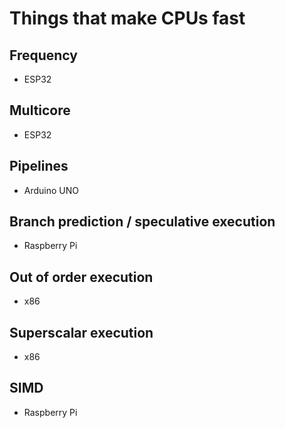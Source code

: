 # Things that make CPUs fast #
## Frequency ##
- ESP32
## Multicore ##
- ESP32
## Pipelines ## 
- Arduino UNO
## Branch prediction / speculative execution ##
- Raspberry Pi
## Out of order execution ##
- x86
## Superscalar execution ##
- x86
## SIMD ##
- Raspberry Pi
